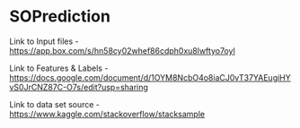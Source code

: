 # SOPrediction

Link to Input files - https://app.box.com/s/hn58cy02whef86cdph0xu8lwftyo7oyl

Link to Features & Labels - https://docs.google.com/document/d/1OYM8NcbO4o8iaCJ0vT37YAEugiHYvS0JrCNZ87C-O7s/edit?usp=sharing

Link to data set source - https://www.kaggle.com/stackoverflow/stacksample


